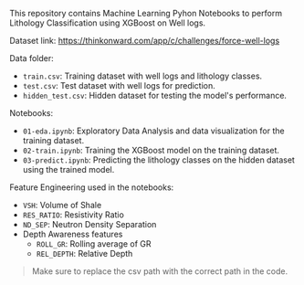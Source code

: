 This repository contains Machine Learning Pyhon Notebooks to perform Lithology Classification using XGBoost on Well logs.

Dataset link: https://thinkonward.com/app/c/challenges/force-well-logs

Data folder:
- `train.csv`: Training dataset with well logs and lithology classes.
- `test.csv`: Test dataset with well logs for prediction.
- `hidden_test.csv`: Hidden dataset for testing the model's performance.

Notebooks:
- `01-eda.ipynb`: Exploratory Data Analysis and data visualization for the training dataset.
- `02-train.ipynb`: Training the XGBoost model on the training dataset.
- `03-predict.ipynb`: Predicting the lithology classes on the hidden dataset using the trained model.

Feature Engineering used in the notebooks:
- `VSH`: Volume of Shale
- `RES_RATIO`: Resistivity Ratio
- `ND_SEP`: Neutron Density Separation
- Depth Awareness features
  - `ROLL_GR`: Rolling average of GR
  - `REL_DEPTH`: Relative Depth

> Make sure to replace the csv path with the correct path in the code.